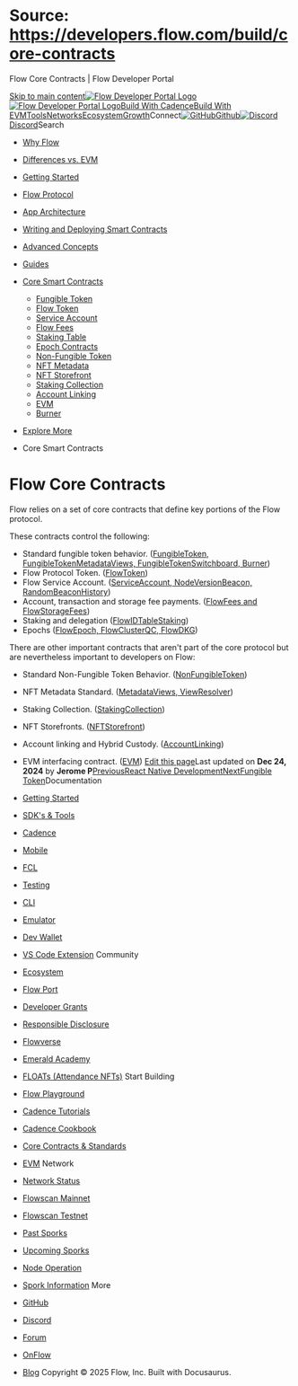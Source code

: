 # Source: https://developers.flow.com/build/core-contracts




Flow Core Contracts | Flow Developer Portal





[Skip to main content](#__docusaurus_skipToContent_fallback)[![Flow Developer Portal Logo](/img/flow-docs-logo-dark.png)![Flow Developer Portal Logo](/img/flow-docs-logo-light.png)](/)[Build With Cadence](/build/flow)[Build With EVM](/evm/about)[Tools](/tools/flow-cli)[Networks](/networks/flow-networks)[Ecosystem](/ecosystem)[Growth](/growth)Connect[![GitHub]()Github](https://github.com/onflow)[![Discord]()Discord](https://discord.gg/flow)Search

* [Why Flow](/build/flow)
* [Differences vs. EVM](/build/differences-vs-evm)
* [Getting Started](/build/getting-started/contract-interaction)
* [Flow Protocol](/build/basics/blocks)
* [App Architecture](/build/app-architecture)
* [Writing and Deploying Smart Contracts](/build/learn-cadence)
* [Advanced Concepts](/build/advanced-concepts/account-abstraction)
* [Guides](/build/guides/fungible-token)
* [Core Smart Contracts](/build/core-contracts)
  + [Fungible Token](/build/core-contracts/fungible-token)
  + [Flow Token](/build/core-contracts/flow-token)
  + [Service Account](/build/core-contracts/service-account)
  + [Flow Fees](/build/core-contracts/flow-fees)
  + [Staking Table](/build/core-contracts/staking-contract-reference)
  + [Epoch Contracts](/build/core-contracts/epoch-contract-reference)
  + [Non-Fungible Token](/build/core-contracts/non-fungible-token)
  + [NFT Metadata](/build/core-contracts/nft-metadata)
  + [NFT Storefront](/build/core-contracts/nft-storefront)
  + [Staking Collection](/build/core-contracts/staking-collection)
  + [Account Linking](/build/core-contracts/hybrid-custody)
  + [EVM](/build/core-contracts/evm)
  + [Burner](/build/core-contracts/burner)
* [Explore More](/build/explore-more)


* Core Smart Contracts
# Flow Core Contracts

Flow relies on a set of core contracts that define key portions of the
Flow protocol.

These contracts control the following:

* Standard fungible token behavior. ([FungibleToken, FungibleTokenMetadataViews, FungibleTokenSwitchboard, Burner](/build/core-contracts/fungible-token))
* Flow Protocol Token. ([FlowToken](/build/core-contracts/flow-token))
* Flow Service Account. ([ServiceAccount, NodeVersionBeacon, RandomBeaconHistory](/build/core-contracts/service-account))
* Account, transaction and storage fee payments. ([FlowFees and FlowStorageFees](/build/core-contracts/flow-fees))
* Staking and delegation ([FlowIDTableStaking](/build/core-contracts/staking-contract-reference))
* Epochs ([FlowEpoch, FlowClusterQC, FlowDKG](/build/core-contracts/epoch-contract-reference))

There are other important contracts that aren't part of the core protocol
but are nevertheless important to developers on Flow:

* Standard Non-Fungible Token Behavior. ([NonFungibleToken](/build/core-contracts/non-fungible-token))
* NFT Metadata Standard. ([MetadataViews, ViewResolver](/build/core-contracts/nft-metadata))
* Staking Collection. ([StakingCollection](/build/core-contracts/staking-collection))
* NFT Storefronts. ([NFTStorefront](/build/core-contracts/nft-storefront))
* Account linking and Hybrid Custody. ([AccountLinking](/build/core-contracts/hybrid-custody))
* EVM interfacing contract. ([EVM](/build/core-contracts/evm))
[Edit this page](https://github.com/onflow/docs/tree/main/docs/build/core-contracts/index.md)Last updated on **Dec 24, 2024** by **Jerome P**[PreviousReact Native Development](/build/guides/mobile/react-native-quickstart)[NextFungible Token](/build/core-contracts/fungible-token)Documentation

* [Getting Started](/build/getting-started/contract-interaction)
* [SDK's & Tools](/tools)
* [Cadence](https://cadence-lang.org/docs/)
* [Mobile](/build/guides/mobile/overview)
* [FCL](/tools/clients/fcl-js)
* [Testing](/build/smart-contracts/testing)
* [CLI](/tools/flow-cli)
* [Emulator](/tools/emulator)
* [Dev Wallet](https://github.com/onflow/fcl-dev-wallet)
* [VS Code Extension](/tools/vscode-extension)
Community

* [Ecosystem](/ecosystem)
* [Flow Port](https://port.onflow.org/)
* [Developer Grants](https://github.com/onflow/developer-grants)
* [Responsible Disclosure](https://flow.com/flow-responsible-disclosure)
* [Flowverse](https://www.flowverse.co/)
* [Emerald Academy](https://academy.ecdao.org/)
* [FLOATs (Attendance NFTs)](https://floats.city/)
Start Building

* [Flow Playground](https://play.flow.com/)
* [Cadence Tutorials](https://cadence-lang.org/docs/tutorial/first-steps)
* [Cadence Cookbook](https://open-cadence.onflow.org)
* [Core Contracts & Standards](/build/core-contracts)
* [EVM](/evm/about)
Network

* [Network Status](https://status.onflow.org/)
* [Flowscan Mainnet](https://flowdscan.io/)
* [Flowscan Testnet](https://testnet.flowscan.io/)
* [Past Sporks](/networks/node-ops/node-operation/past-sporks)
* [Upcoming Sporks](/networks/node-ops/node-operation/upcoming-sporks)
* [Node Operation](/networks/node-ops)
* [Spork Information](/networks/node-ops/node-operation/spork)
More

* [GitHub](https://github.com/onflow)
* [Discord](https://discord.gg/flow)
* [Forum](https://forum.onflow.org/)
* [OnFlow](https://onflow.org/)
* [Blog](https://flow.com/blog)
Copyright © 2025 Flow, Inc. Built with Docusaurus.

